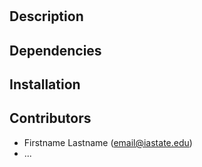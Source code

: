 # <project-title>


## Description



## Dependencies


## Installation  


## Contributors 
* Firstname Lastname   (email@iastate.edu)
* ...

